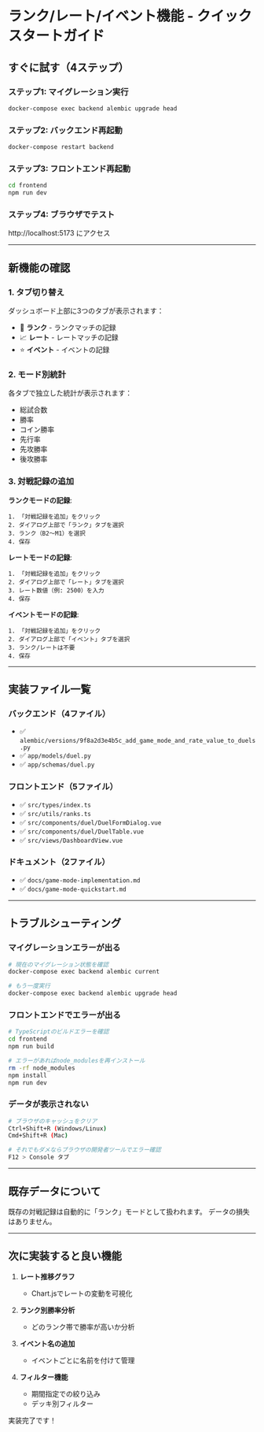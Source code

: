 # ランク/レート/イベント機能 - クイックスタートガイド

## すぐに試す（4ステップ）

### ステップ1: マイグレーション実行

```bash
docker-compose exec backend alembic upgrade head
```

### ステップ2: バックエンド再起動

```bash
docker-compose restart backend
```

### ステップ3: フロントエンド再起動

```bash
cd frontend
npm run dev
```

### ステップ4: ブラウザでテスト

http://localhost:5173 にアクセス

---

## 新機能の確認

### 1. タブ切り替え
ダッシュボード上部に3つのタブが表示されます：
- 👑 **ランク** - ランクマッチの記録
- 📈 **レート** - レートマッチの記録  
- ⭐ **イベント** - イベントの記録

### 2. モード別統計
各タブで独立した統計が表示されます：
- 総試合数
- 勝率
- コイン勝率
- 先行率
- 先攻勝率
- 後攻勝率

### 3. 対戦記録の追加

**ランクモードの記録**:
```
1. 「対戦記録を追加」をクリック
2. ダイアログ上部で「ランク」タブを選択
3. ランク（B2～M1）を選択
4. 保存
```

**レートモードの記録**:
```
1. 「対戦記録を追加」をクリック
2. ダイアログ上部で「レート」タブを選択
3. レート数値（例: 2500）を入力
4. 保存
```

**イベントモードの記録**:
```
1. 「対戦記録を追加」をクリック
2. ダイアログ上部で「イベント」タブを選択
3. ランク/レートは不要
4. 保存
```

---

## 実装ファイル一覧

### バックエンド（4ファイル）
- ✅ `alembic/versions/9f8a2d3e4b5c_add_game_mode_and_rate_value_to_duels.py`
- ✅ `app/models/duel.py`
- ✅ `app/schemas/duel.py`

### フロントエンド（5ファイル）
- ✅ `src/types/index.ts`
- ✅ `src/utils/ranks.ts`
- ✅ `src/components/duel/DuelFormDialog.vue`
- ✅ `src/components/duel/DuelTable.vue`
- ✅ `src/views/DashboardView.vue`

### ドキュメント（2ファイル）
- ✅ `docs/game-mode-implementation.md`
- ✅ `docs/game-mode-quickstart.md`

---

## トラブルシューティング

### マイグレーションエラーが出る

```bash
# 現在のマイグレーション状態を確認
docker-compose exec backend alembic current

# もう一度実行
docker-compose exec backend alembic upgrade head
```

### フロントエンドでエラーが出る

```bash
# TypeScriptのビルドエラーを確認
cd frontend
npm run build

# エラーがあればnode_modulesを再インストール
rm -rf node_modules
npm install
npm run dev
```

### データが表示されない

```bash
# ブラウザのキャッシュをクリア
Ctrl+Shift+R (Windows/Linux)
Cmd+Shift+R (Mac)

# それでもダメならブラウザの開発者ツールでエラー確認
F12 > Console タブ
```

---

## 既存データについて

既存の対戦記録は自動的に「ランク」モードとして扱われます。
データの損失はありません。

---

## 次に実装すると良い機能

1. **レート推移グラフ**
   - Chart.jsでレートの変動を可視化

2. **ランク別勝率分析**
   - どのランク帯で勝率が高いか分析

3. **イベント名の追加**
   - イベントごとに名前を付けて管理

4. **フィルター機能**
   - 期間指定での絞り込み
   - デッキ別フィルター

実装完了です！
